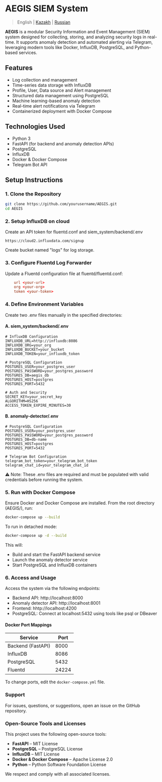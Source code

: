 # AEGIS SIEM System


> English | [Kazakh](https://github.com/scara02/AEGIS/blob/main/README.kz.md) | [Russian](https://github.com/scara02/AEGIS/blob/main/README.ru.md)


**AEGIS** is a modular Security Information and Event Management (SIEM) system designed for collecting, storing, and analyzing security logs in real-time. It supports anomaly detection and automated alerting via Telegram, leveraging modern tools like Docker, InfluxDB, PostgreSQL, and Python-based services.

## Features

- Log collection and management
- Time-series data storage with InfluxDB
- Profile, User, Data source and Alert management
- Structured data management using PostgreSQL
- Machine learning-based anomaly detection
- Real-time alert notifications via Telegram
- Containerized deployment with Docker Compose


## Technologies Used

- Python 3
- FastAPI (for backend and anomaly detection APIs)
- PostgreSQL
- InfluxDB
- Docker & Docker Compose
- Telegram Bot API


## Setup Instructions
### 1. Clone the Repository
```bash
git clone https://github.com/yourusername/AEGIS.git
cd AEGIS
```
### 2. Setup InfluxDB on cloud
Create an API token for fluentd.conf and siem_system/backend/.env
```url
https://cloud2.influxdata.com/signup
```
Create bucket named "logs" for log storage.

### 3. Configure Fluentd Log Forwarder
Update a Fluentd configuration file at fluentd/fluentd.conf:
```conf
    url <your-url>
    org <your-org>
    token <your-token>
```

### 4. Define Environment Variables
Create two .env files manually in the specified directories:
#### A. siem_system/backend/.env
```.env
# InfluxDB Configuration
INFLUXDB_URL=http://influxdb:8086
INFLUXDB_ORG=your_org
INFLUXDB_BUCKET=your_bucket
INFLUXDB_TOKEN=your_influxdb_token

# PostgreSQL Configuration
POSTGRES_USER=your_postgres_user
POSTGRES_PASSWORD=your_postgres_password
POSTGRES_DB=aegis_db
POSTGRES_HOST=postgres
POSTGRES_PORT=5432

# Auth and Security
SECRET_KEY=your_secret_key
ALGORITHM=HS256
ACCESS_TOKEN_EXPIRE_MINUTES=30
```
#### B. anomaly-detector/.env
```.env
# PostgreSQL Configuration
POSTGRES_USER=your_postgres_user
POSTGRES_PASSWORD=your_postgres_password
POSTGRES_DB=db-name
POSTGRES_HOST=postgres
POSTGRES_PORT=5432

# Telegram Bot Configuration
telegram_bot_token=your_telegram_bot_token
telegram_chat_id=your_telegram_chat_id
```
⚠️ Note: These .env files are required and must be populated with valid credentials before running the system.

### 5. Run with Docker Compose
Ensure Docker and Docker Compose are installed. From the root directory (AEGIS/), run:
```bash
docker-compose up --build
```
To run in detached mode:
```bash
docker-compose up -d --build
```
This will:

* Build and start the FastAPI backend service
* Launch the anomaly detector service
* Start PostgreSQL and InfluxDB containers

### 6. Access and Usage
Access the system via the following endpoints:

- Backend API: http://localhost:8000
- Anomaly detector API: http://localhost:8001
- Frontend: hhtp://localhost:4200
- PostgreSQL: Connect at localhost:5432 using tools like psql or DBeaver


#### Docker Port Mappings
| Service           | Port  |
|-------------------|-------|
| Backend (FastAPI) | 8000  |
| InfluxDB          | 8086  |
| PostgreSQL        | 5432  |
| Fluentd           | 24224 |

To change ports, edit the `docker-compose.yml` file.


### Support
For issues, questions, or suggestions, open an issue on the GitHub repository.

### Open-Source Tools and Licenses

This project uses the following open-source tools:

- **FastAPI** – MIT License
- **PostgreSQL** – PostgreSQL License
- **InfluxDB** – MIT License
- **Docker & Docker Compose** – Apache License 2.0
- **Python** – Python Software Foundation License

We respect and comply with all associated licenses.
